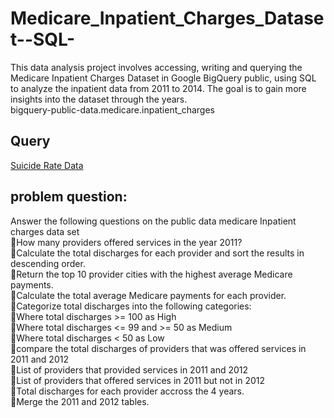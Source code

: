 # Medicare_Inpatient_Charges_Dataset--SQL-
This data analysis project involves accessing, writing and querying the Medicare Inpatient Charges Dataset in Google BigQuery public, using SQL to analyze the inpatient data from 2011 to 2014. The goal is to gain more insights into the dataset through the years.  
bigquery-public-data.medicare.inpatient_charges  
## Query  
<a href="https://1drv.ms/x/c/ebab623a643e4df1/ESkIcYVEdZVPl1W77ZPmIpIBEjzIgzDvJkpz4xncxlYW6A?e=IUmnHn">Suicide Rate Data</a>
## problem question:   
Answer the following questions on the public data medicare Inpatient charges data set  
🔹How many providers offered services in the year 2011?  
🔹Calculate the total discharges for each provider and sort the results in descending order.  
🔹Return the top 10 provider cities with the highest average Medicare payments.  
🔹Calculate the total average Medicare payments for each provider.  
🔹Categorize total discharges into the following categories:  
   🔻Where total discharges >= 100 as High  
   🔻Where total discharges <= 99 and >= 50 as Medium  
   🔻Where total discharges < 50 as Low  
🔹compare the total discharges of providers that was offered services in 2011 and 2012  
🔹List of providers that provided services in 2011 and 2012  
🔹List of providers that offered services in 2011 but not in 2012  
🔹Total discharges for each provider accross the 4 years.  
🔹Merge the 2011 and 2012 tables.  



